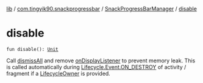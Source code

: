 [lib](../../index.md) / [com.tingyik90.snackprogressbar](../index.md) / [SnackProgressBarManager](index.md) / [disable](./disable.md)

# disable

`fun disable(): `[`Unit`](https://kotlinlang.org/api/latest/jvm/stdlib/kotlin/-unit/index.html)

Call [dismissAll](dismiss-all.md) and remove [onDisplayListener](#) to prevent memory leak.
This is called automatically during [Lifecycle.Event.ON_DESTROY](#) of activity / fragment
if a [LifecycleOwner](#) is provided.

